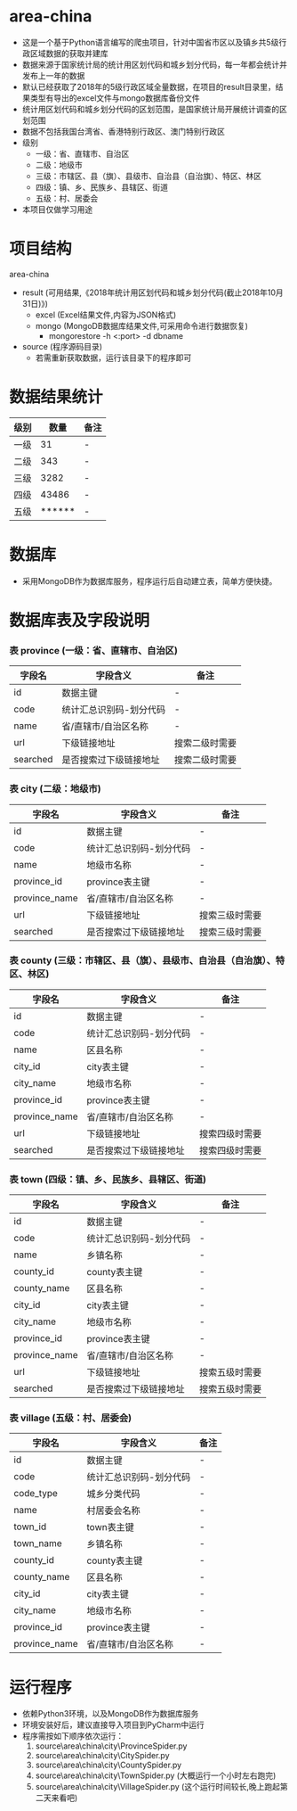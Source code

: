 ﻿# area-china

* 这是一个基于Python语言编写的爬虫项目，针对中国省市区以及镇乡共5级行政区域数据的获取并建库
* 数据来源于国家统计局的统计用区划代码和城乡划分代码，每一年都会统计并发布上一年的数据
* 默认已经获取了2018年的5级行政区域全量数据，在项目的result目录里，结果类型有导出的excel文件与mongo数据库备份文件
* 统计用区划代码和城乡划分代码的区划范围，是国家统计局开展统计调查的区划范围
* 数据不包括我国台湾省、香港特别行政区、澳门特别行政区
* 级别
  * 一级：省、直辖市、自治区
  * 二级：地级市
  * 三级：市辖区、县（旗）、县级市、自治县（自治旗）、特区、林区
  * 四级：镇、乡、民族乡、县辖区、街道
  * 五级：村、居委会
* 本项目仅做学习用途

# 项目结构
area-china
  - result (可用结果,《2018年统计用区划代码和城乡划分代码(截止2018年10月31日)》)
    - excel (Excel结果文件,内容为JSON格式)
	- mongo (MongoDB数据库结果文件,可采用命令进行数据恢复)
	  - mongorestore -h <hostname><:port> -d dbname <path>
  - source (程序源码目录)
    - 若需重新获取数据，运行该目录下的程序即可

# 数据结果统计
| 级别 | 数量 | 备注 |
| ------------- | ------------- | ------------- |
| 一级 | 31 | - |
| 二级 | 343 | - |
| 三级 | 3282 | - |
| 四级 | 43486 | - |
| 五级 | ****** | - |

# 数据库
* 采用MongoDB作为数据库服务，程序运行后自动建立表，简单方便快捷。

# 数据库表及字段说明

### 表 province (一级：省、直辖市、自治区)
| 字段名 | 字段含义 | 备注 |
| ------------- | ------------- | ------------- |
| id | 数据主键 | - |
| code | 统计汇总识别码-划分代码 | - |
| name | 省/直辖市/自治区名称 | - |
| url | 下级链接地址 | 搜索二级时需要 |
| searched | 是否搜索过下级链接地址 | 搜索二级时需要 |

### 表 city (二级：地级市)
| 字段名 | 字段含义 | 备注 |
| ------------- | ------------- | ------------- |
| id | 数据主键 | - |
| code | 统计汇总识别码-划分代码 | - |
| name | 地级市名称 | - |
| province_id | province表主键 | - |
| province_name | 省/直辖市/自治区名称 | - |
| url | 下级链接地址 | 搜索三级时需要 |
| searched | 是否搜索过下级链接地址 | 搜索三级时需要 |

### 表 county (三级：市辖区、县（旗）、县级市、自治县（自治旗）、特区、林区)
| 字段名 | 字段含义 | 备注 |
| ------------- | ------------- | ------------- |
| id | 数据主键 | - |
| code | 统计汇总识别码-划分代码 | - |
| name | 区县名称 | - |
| city_id | city表主键 | - |
| city_name | 地级市名称 | - |
| province_id | province表主键 | - |
| province_name | 省/直辖市/自治区名称 | - |
| url | 下级链接地址 | 搜索四级时需要 |
| searched | 是否搜索过下级链接地址 | 搜索四级时需要 |

### 表 town (四级：镇、乡、民族乡、县辖区、街道)
| 字段名 | 字段含义 | 备注 |
| ------------- | ------------- | ------------- |
| id | 数据主键 | - |
| code | 统计汇总识别码-划分代码 | - |
| name | 乡镇名称 | - |
| county_id | county表主键 | - |
| county_name | 区县名称 | - |
| city_id | city表主键 | - |
| city_name | 地级市名称 | - |
| province_id | province表主键 | - |
| province_name | 省/直辖市/自治区名称 | - |
| url | 下级链接地址 | 搜索五级时需要 |
| searched | 是否搜索过下级链接地址 | 搜索五级时需要 |

### 表 village (五级：村、居委会)
| 字段名 | 字段含义 | 备注 |
| ------------- | ------------- | ------------- |
| id | 数据主键 | - |
| code | 统计汇总识别码-划分代码 | - |
| code_type | 城乡分类代码 | - |
| name | 村居委会名称 | - |
| town_id | town表主键 | - |
| town_name | 乡镇名称 | - |
| county_id | county表主键 | - |
| county_name | 区县名称 | - |
| city_id | city表主键 | - |
| city_name | 地级市名称 | - |
| province_id | province表主键 | - |
| province_name | 省/直辖市/自治区名称 | - |


# 运行程序
* 依赖Python3环境，以及MongoDB作为数据库服务
* 环境安装好后，建议直接导入项目到PyCharm中运行
* 程序需按如下顺序依次运行：
  1. source\area\china\city\ProvinceSpider.py
  2. source\area\china\city\CitySpider.py
  3. source\area\china\city\CountySpider.py
  4. source\area\china\city\TownSpider.py (大概运行一个小时左右跑完)
  5. source\area\china\city\VillageSpider.py (这个运行时间较长,晚上跑起第二天来看吧)